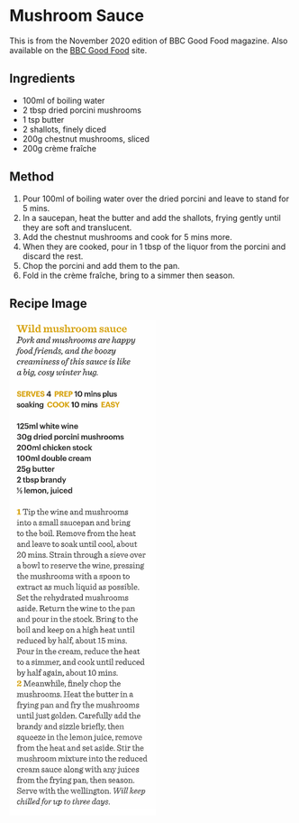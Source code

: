 
# Mushroom Sauce # 

This is from the November 2020 edition of BBC Good Food magazine. Also available on the [BBC Good Food](https://www.bbcgoodfood.com/recipes/mushroom-sauce) site.

## Ingredients ## 

- 100ml of boiling water
- 2 tbsp dried porcini mushrooms
- 1 tsp butter
- 2 shallots, finely diced
- 200g chestnut mushrooms, sliced
- 200g crème fraîche

## Method ## 

1. Pour 100ml of boiling water over the dried porcini and leave to stand for 5 mins.
1. In a saucepan, heat the butter and add the shallots, frying gently until they are soft and translucent.
1. Add the chestnut mushrooms and cook for 5 mins more.
1. When they are cooked, pour in 1 tbsp of the liquor from the porcini and discard the rest.
1. Chop the porcini and add them to the pan.
1. Fold in the crème fraîche, bring to a simmer then season.

## Recipe Image

![](/public/images/Mushroom-Sauce.png)

